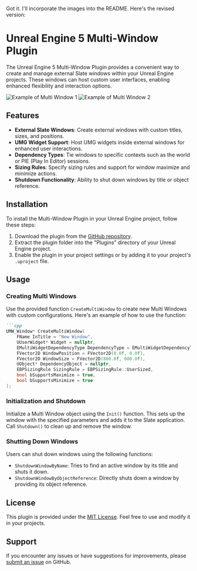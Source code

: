 Got it. I'll incorporate the images into the README. Here's the revised version:

# Unreal Engine 5 Multi-Window Plugin

The Unreal Engine 5 Multi-Window Plugin provides a convenient way to create and manage external Slate windows within your Unreal Engine projects. These windows can host custom user interfaces, enabling enhanced flexibility and interaction options.

![Example of Multi Window 1](https://i.imgur.com/DCLo9Lx.png)
![Example of Multi Window 2](https://i.imgur.com/btjW9MP.png)

## Features

- **External Slate Windows**: Create external windows with custom titles, sizes, and positions.
- **UMG Widget Support**: Host UMG widgets inside external windows for enhanced user interactions.
- **Dependency Types**: Tie windows to specific contexts such as the world or PIE (Play In Editor) sessions.
- **Sizing Rules**: Specify sizing rules and support for window maximize and minimize actions.
- **Shutdown Functionality**: Ability to shut down windows by title or object reference.

## Installation

To install the Multi-Window Plugin in your Unreal Engine project, follow these steps:

1. Download the plugin from the [GitHub repository](https://github.com/MrDrElliot/Multi-Window-Plugin).
2. Extract the plugin folder into the "Plugins" directory of your Unreal Engine project.
3. Enable the plugin in your project settings or by adding it to your project's `.uproject` file.

## Usage

### Creating Multi Windows

Use the provided function `CreateMultiWindow` to create new Multi Windows with custom configurations. Here's an example of how to use the function:

```markdown
```cpp
UMW_Window* CreateMultiWindow(
    FName InTitle = "New Window",
    UUserWidget* Widget = nullptr,
    EMultiWidgetDependencyType DependencyType = EMultiWidgetDependencyType::World,
    FVector2D WindowPosition = FVector2D(0.0f, 0.0f),
    FVector2D WindowSize = FVector2D(800.0f, 600.0f),
    UObject* DependencyObject = nullptr,
    EBPSizingRule SizingRule = EBPSizingRule::UserSized,
    bool bSupportsMaximize = true,
    bool bSupportsMinimize = true
);
```

### Initialization and Shutdown

Initialize a Multi Window object using the `Init()` function. This sets up the window with the specified parameters and adds it to the Slate application. Call `Shutdown()` to clean up and remove the window.

### Shutting Down Windows

Users can shut down windows using the following functions:

- `ShutdownWindowByName`: Tries to find an active window by its title and shuts it down.
- `ShutdownWindowByObjectReference`: Directly shuts down a window by providing its object reference.

## License

This plugin is provided under the [MIT License](LICENSE). Feel free to use and modify it in your projects.

## Support

If you encounter any issues or have suggestions for improvements, please [submit an issue](https://github.com/MrDrElliot/Multi-Window-Plugin/issues) on GitHub.
```
